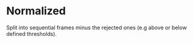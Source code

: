 # Normalized
Split into sequential frames minus the rejected ones (e.g above or below defined thresholds).